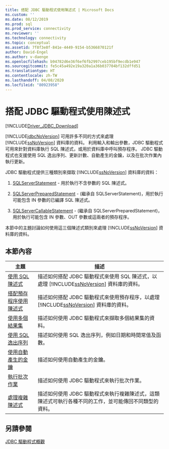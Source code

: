 ```yaml
---
title: 搭配 JDBC 驅動程式使用陳述式 | Microsoft Docs
ms.custom: ''
ms.date: 08/12/2019
ms.prod: sql
ms.prod_service: connectivity
ms.reviewer: ''
ms.technology: connectivity
ms.topic: conceptual
ms.assetid: 7f8f3e8f-841e-4449-9154-b5366870121f
author: David-Engel
ms.author: v-daenge
ms.openlocfilehash: b94782d6e36f6ef6fb2997ceb195bf9ecdb1e947
ms.sourcegitcommit: fe5c45a492e19a320a1a36b037704bf132dffd51
ms.translationtype: HT
ms.contentlocale: zh-TW
ms.lasthandoff: 04/08/2020
ms.locfileid: "80923958"
---
```

# <a name="using-statements-with-the-jdbc-driver"></a>搭配 JDBC 驅動程式使用陳述式

[!INCLUDE[Driver_JDBC_Download](../../includes/driver_jdbc_download.md)]

[!INCLUDE[jdbcNoVersion](../../includes/jdbcnoversion_md.md)] 可用許多不同的方式來處理 [!INCLUDE[ssNoVersion](../../includes/ssnoversion-md.md)] 資料庫的資料。 利用輸入和輸出參數，JDBC 驅動程式可用來針對資料庫執行 SQL 陳述式，或用於資料庫中呼叫預存程序。 JDBC 驅動程式也支援使用 SQL 逸出序列、更新計數、自動產生的金鑰，以及在批次作業內執行更新。  
  
JDBC 驅動程式提供三種類別來擷取 [!INCLUDE[ssNoVersion](../../includes/ssnoversion-md.md)] 資料庫的資料：  
  
1. [SQLServerStatement](../../connect/jdbc/reference/sqlserverstatement-class.md) - 用於執行不含參數的 SQL 陳述式。  
  
2. [SQLServerPreparedStatement](../../connect/jdbc/reference/sqlserverpreparedstatement-class.md) - (繼承自 SQLServerStatement)，用於執行可能包含 IN 參數的已編譯 SQL 陳述式。  
  
3. [SQLServerCallableStatement](../../connect/jdbc/reference/sqlservercallablestatement-class.md) - (繼承自 SQLServerPreparedStatement)，用於執行可能包含 IN 參數、OUT 參數或這兩者的預存程序。  
  
 本節中的主題討論如何使用這三個陳述式類別來處理 [!INCLUDE[ssNoVersion](../../includes/ssnoversion-md.md)] 資料庫的資料。  
  
## <a name="in-this-section"></a>本節內容  

| 主題                                                                                                    | 描述                                                                                                                                            |
| -------------------------------------------------------------------------------------------------------- | ------------------------------------------------------------------------------------------------------------------------------------------------------ |
| [使用 SQL 陳述式](../../connect/jdbc/using-statements-with-sql.md)                             | 描述如何搭配 JDBC 驅動程式來使用 SQL 陳述式，以處理 [!INCLUDE[ssNoVersion](../../includes/ssnoversion-md.md)] 資料庫的資料。    |
| [搭配預存程序使用陳述式](../../connect/jdbc/using-statements-with-stored-procedures.md) | 描述如何搭配 JDBC 驅動程式來使用預存程序，以處理 [!INCLUDE[ssNoVersion](../../includes/ssnoversion-md.md)] 資料庫的資料。 |
| [使用多個結果集](../../connect/jdbc/using-multiple-result-sets.md)                           | 描述如何使用 JDBC 驅動程式來擷取多個結果集的資料。                                                                       |
| [使用 SQL 逸出序列](../../connect/jdbc/using-sql-escape-sequences.md)                           | 描述如何使用 SQL 逸出序列，例如日期和時間常值及函數。                                                               |
| [使用自動產生的金鑰](../../connect/jdbc/using-auto-generated-keys.md)                             | 描述如何使用自動產生的金鑰。                                                                                                     |
| [執行批次作業](../../connect/jdbc/performing-batch-operations.md)                         | 描述如何使用 JDBC 驅動程式來執行批次作業。                                                                                      |
| [處理複雜陳述式](../../connect/jdbc/handling-complex-statements.md)                         | 描述如何使用 JDBC 驅動程式來執行複雜陳述式，這類陳述式可執行各種不同的工作，並可能傳回不同類型的資料。               |
  
## <a name="see-also"></a>另請參閱

[JDBC 驅動程式概觀](../../connect/jdbc/overview-of-the-jdbc-driver.md)  
